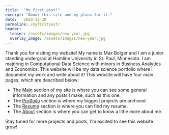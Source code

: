 ```yaml
---
title:  "My first post!"
excerpt: "About this site and my plans for it."
date:   2020-12-30
permalink: /myfirstpost/
header:
  teaser: /assets/images/new-year.jpg
  overlay_image: /assets/images/new-year.jpg
---
```


Thank you for visiting my website! My name is Max Bolger and I am a junior standing undergrad at Hamline University in St. Paul, Minnesota. I am majoring in Computational Data Science with minors in Business Analytics and Economics. This website will be my data science portfolio where I document my work and write about it! This website will have four main pages, which are described below:

- The [Main](https://maxbolger.github.io/) section of my site is where you can see some general information and any posts I make, such as this one. 
- The [Portfoilo](https://maxbolger.github.io/portfolio/) section is where my biggest projects are archived.
- The [Resume](https://maxbolger.github.io/resume/) section is where you can find my resume.
- The [About](https://maxbolger.github.io/about/) section is where you can get to know a little more about me.

Stay tuned for more projects and posts, I'm excited to see this website grow!
